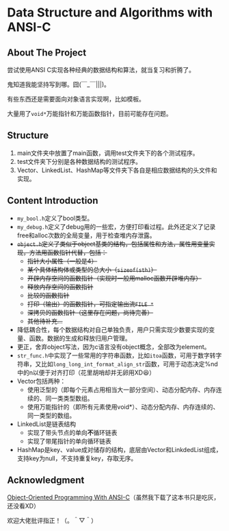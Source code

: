 # Data Structure and Algorithms with ANSI-C

## About The Project
尝试使用ANSI C实现各种经典的数据结构和算法，就当复习和折腾了。

鬼知道我能坚持写到哪。囧(￣_￣|||)。

有些东西还是需要面向对象语言实现啊，比如模板。

大量用了```void*```万能指针和万能函数指针，目前可能存在问题。
## Structure
1. main文件夹中放置了main函数，调用test文件夹下的各个测试程序。
2. test文件夹下分别是各种数据结构的测试程序。
3. Vector、LinkedList、HashMap等文件夹下各自是相应数据结构的头文件和实现。

## Content Introduction
* ```my_bool.h```定义了bool类型。
* ```my_debug.h```定义了debug用的一些宏，方便打印看过程。此外还定义了记录free和alloc次数的全局变量，用于检查堆内存泄露。 
* ~~```object.h```定义了类似于object基类的结构，包括属性和方法，属性用变量实现，方法用函数指针代替，包括：~~
  * ~~指针大小属性（一般是4）~~
  * ~~某个具体结构体或类型的总大小（```sizeof(sth)```）~~
  * ~~开辟内存空间的函数指针（实现时一般用malloc函数开辟堆内存）~~
  * ~~释放内存空间的函数指针~~
  * ~~比较的函数指针~~
  * ~~打印（输出）的函数指针，可指定输出流```FILE *```~~
  * ~~深拷贝的函数指针（这里存在问题，尚待完善）~~
  * ~~其他待补充...~~
* 降低耦合性，每个数据结构对自己单独负责，用户只需实现少数要实现的变量、函数。数据的生成和释放归用户管理。
* 更正，舍弃object写法，因为c语言没有object概念，全部改为element。
* ```str_func.h```中实现了一些常用的字符串函数，比如```itoa```函数，可用于数字转字符串，又比如```long_long_int_format_align_str```函数，可用于动态决定%nd中的n以便于对齐打印（花里胡哨却并无卵用XD😆）
* Vector包括两种：
  * 使用泛型的（即每个元素占用相当大一部分空间）、动态分配内存、内存连续的、同一类类型数组。
  * 使用万能指针的（即所有元素使用void*）、动态分配内存、内存连续的、同一类型的数组。
* LinkedList是链表结构
  * 实现了带头节点的单向**不**循环链表
  * 实现了带尾指针的单向循环链表
* HashMap是key、value成对储存的结构，底层由Vector和LinkdedList组成，支持key为null，不支持重复key，存取无序。

## Acknowledgment
[Object-Oriented Programming With ANSI-C](https://link.zhihu.com/?target=http%3A//www.cs.rit.edu/~ats/books/ooc.pdf)（虽然我下载了这本书只是吃灰，还没看XD）

欢迎大佬批评指正！（。＾▽＾）

